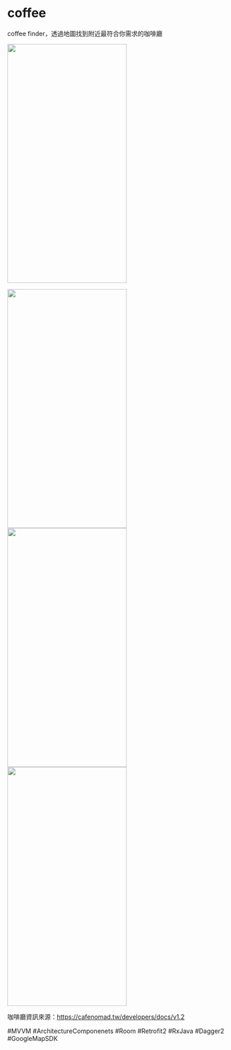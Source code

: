 
# coffee

coffee finder，透過地圖找到附近最符合你需求的咖啡廳
<p>
<!-- ![2021-07-21-12-33-41_1_2](https://user-images.githubusercontent.com/3841546/126432576-0aa8269d-a342-4860-907c-bf8f49ea2466.gif) -->
<img src="https://user-images.githubusercontent.com/3841546/126432576-0aa8269d-a342-4860-907c-bf8f49ea2466.gif" width="270" height="540">
  </p><p>
<img src="https://user-images.githubusercontent.com/3841546/126431724-f2645c65-c458-4752-8e3a-e37d283430ca.jpg" width="270" height="540">
<img src="https://user-images.githubusercontent.com/3841546/126431729-1104079d-f252-4ee0-a395-463abbb08018.jpg" width="270" height="540">
<img src="https://user-images.githubusercontent.com/3841546/126431734-87317102-86dc-4c98-a50b-8b21909b3a65.jpg" width="270" height="540">
</p>

咖啡廳資訊來源：https://cafenomad.tw/developers/docs/v1.2

\#MVVM \#ArchitectureComponenets \#Room \#Retrofit2 \#RxJava \#Dagger2 \#GoogleMapSDK
